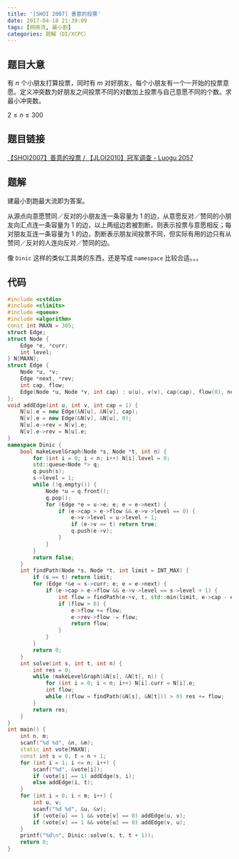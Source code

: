 ```yaml
---
title: '[SHOI 2007] 善意的投票'
date: 2017-04-18 21:39:09
tags: [网络流, 最小割]
categories: 题解（OI/XCPC）
---
```


## 题目大意

有 $n$ 个小朋友打算投票，同时有 $m$ 对好朋友，每个小朋友有一个一开始的投票意愿。定义冲突数为好朋友之间投票不同的对数加上投票与自己意愿不同的个数。求最小冲突数。

$2 \leqslant n \leqslant 300$

## 题目链接

[【SHOI2007】善意的投票 / 【JLOI2010】冠军调查 - Luogu 2057](https://www.luogu.com.cn/problem/P2057)

<!-- more -->

## 题解

建最小割跑最大流即为答案。

从源点向意愿赞同／反对的小朋友连一条容量为 $1$ 的边，从意愿反对／赞同的小朋友向汇点连一条容量为 $1$ 的边，以上两组边若被割断，则表示投票与意愿相反；每对朋友互连一条容量为 $1$ 的边，割断表示朋友间投票不同，但实际有用的边只有从赞同／反对的人连向反对／赞同的边。

像 `Dinic` 这样的类似工具类的东西，还是写成 `namespace` 比较合适。。。

## 代码

```c++
#include <cstdio>
#include <climits>
#include <queue>
#include <algorithm>
const int MAXN = 305;
struct Edge;
struct Node {
    Edge *e, *curr;
    int level;
} N[MAXN];
struct Edge {
    Node *u, *v;
    Edge *next, *rev;
    int cap, flow;
    Edge(Node *u, Node *v, int cap) : u(u), v(v), cap(cap), flow(0), next(u->e) {}
};
void addEdge(int u, int v, int cap = 1) {
    N[u].e = new Edge(&N[u], &N[v], cap);
    N[v].e = new Edge(&N[v], &N[u], 0);
    N[u].e->rev = N[v].e;
    N[v].e->rev = N[u].e;
}
namespace Dinic {
    bool makeLevelGraph(Node *s, Node *t, int n) {
        for (int i = 0; i < n; i++) N[i].level = 0;
        std::queue<Node *> q;
        q.push(s);
        s->level = 1;
        while (!q.empty()) {
            Node *u = q.front();
            q.pop();
            for (Edge *e = u->e; e; e = e->next) {
                if (e->cap > e->flow && e->v->level == 0) {
                    e->v->level = u->level + 1;
                    if (e->v == t) return true;
                    q.push(e->v);
                }
            }
        }
        return false;
    }
    int findPath(Node *s, Node *t, int limit = INT_MAX) {
        if (s == t) return limit;
        for (Edge *&e = s->curr; e; e = e->next) {
            if (e->cap > e->flow && e->v->level == s->level + 1) {
                int flow = findPath(e->v, t, std::min(limit, e->cap - e->flow));
                if (flow > 0) {
                    e->flow += flow;
                    e->rev->flow -= flow;
                    return flow;
                }
            }
        }
        return 0;
    }
    int solve(int s, int t, int n) {
        int res = 0;
        while (makeLevelGraph(&N[s], &N[t], n)) {
            for (int i = 0; i < n; i++) N[i].curr = N[i].e;
            int flow;
            while ((flow = findPath(&N[s], &N[t])) > 0) res += flow;
        }
        return res;
    }
}
int main() {
    int n, m;
    scanf("%d %d", &n, &m);
    static int vote[MAXN];
    const int s = 0, t = n + 1;
    for (int i = 1; i <= n; i++) {
        scanf("%d", &vote[i]);
        if (vote[i] == 1) addEdge(s, i);
        else addEdge(i, t);
    }
    for (int i = 0; i < m; i++) {
        int u, v;
        scanf("%d %d", &u, &v);
        if (vote[u] == 1 && vote[v] == 0) addEdge(u, v);
        if (vote[v] == 1 && vote[u] == 0) addEdge(v, u);
    }
    printf("%d\n", Dinic::solve(s, t, t + 1));
    return 0;
}
```